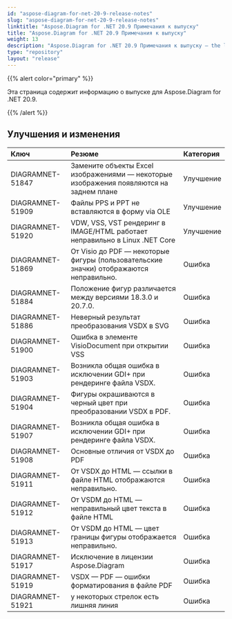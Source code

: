 ```yaml
---
id: "aspose-diagram-for-net-20-9-release-notes"
slug: "aspose-diagram-for-net-20-9-release-notes"
linktitle: "Aspose.Diagram for .NET 20.9 Примечания к выпуску"
title: "Aspose.Diagram for .NET 20.9 Примечания к выпуску"
weight: 13
description: "Aspose.Diagram for .NET 20.9 Примечания к выпуску – the latest updates and fixes."
type: "repository"
layout: "release"
---
```

{{% alert color="primary" %}}

Эта страница содержит информацию о выпуске для Aspose.Diagram for .NET 20.9.

{{% /alert %}}
## **Улучшения и изменения**  ##

|**Ключ**|**Резюме**|**Категория**|
|:- |:- |:- |
|DIAGRAMNET-51847|Замените объекты Excel изображениями — некоторые изображения появляются на заднем плане|Улучшение|
|DIAGRAMNET-51909|Файлы PPS и PPT не вставляются в форму via OLE|Улучшение|
|DIAGRAMNET-51920|VDW, VSS, VST рендеринг в IMAGE/HTML работает неправильно в Linux .NET Core|Улучшение|
|DIAGRAMNET-51869|От Visio до PDF — некоторые фигуры (пользовательские значки) отображаются неправильно.|Ошибка|
|DIAGRAMNET-51884|Положение фигур различается между версиями 18.3.0 и 20.7.0.|Ошибка|
|DIAGRAMNET-51886|Неверный результат преобразования VSDX в SVG|Ошибка|
|DIAGRAMNET-51900|Ошибка в элементе VisioDocument при открытии VSS|Ошибка|
|DIAGRAMNET-51903|Возникла общая ошибка в исключении GDI+ при рендеринге файла VSDX.|Ошибка|
|DIAGRAMNET-51904|Фигуры окрашиваются в черный цвет при преобразовании VSDX в PDF.|Ошибка|
|DIAGRAMNET-51907|Возникла общая ошибка в исключении GDI+ при рендеринге файла VSDX.|Ошибка|
|DIAGRAMNET-51908|Основные отличия от VSDX до PDF|Ошибка|
|DIAGRAMNET-51911|От VSDX до HTML — ссылки в файле HTML отображаются неправильно.|Ошибка|
|DIAGRAMNET-51912|От VSDM до HTML — неправильный цвет текста в файле HTML|Ошибка|
|DIAGRAMNET-51913|От VSDM до HTML — цвет границы фигуры отображается неправильно.|Ошибка|
|DIAGRAMNET-51917|Исключение в лицензии Aspose.Diagram|Ошибка|
|DIAGRAMNET-51919|VSDX — PDF — ошибки форматирования в файле PDF|Ошибка|
|DIAGRAMNET-51921|у некоторых стрелок есть лишняя линия|Ошибка|
